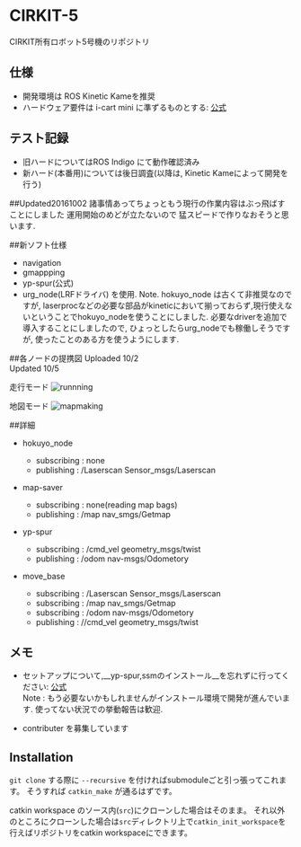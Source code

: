 # CIRKIT-5

CIRKIT所有ロボット5号機のリポジトリ

## 仕様
- 開発環境は ROS Kinetic Kameを推奨
- ハードウェア要件は i-cart mini に準ずるものとする: [公式](http://t-frog.com/products/icart_mini/)

## テスト記録
- 旧ハードについてはROS Indigo にて動作確認済み
- 新ハード(本番用)については後日調査(以降は, Kinetic Kameによって開発を行う)

##Updated20161002
諸事情あってちょっともう現行の作業内容はぶっ飛ばすことにしました 
運用開始のめどが立たないので 
猛スピードで作りなおそうと思います. 

##新ソフト仕様
 - navigation
 - gmappping
 - yp-spur(公式)
 - urg_node(LRFドライバ)
を使用. 
Note. hokuyo_node は古くて非推奨なのですが, laserprocなどの必要な部品がkineticにおいて揃っておらず,現行使えないということでhokuyo_nodeを使うことにしました.
必要なdriverを追加で導入することにしましたので, ひょっとしたらurg_nodeでも稼働しそうですが, 使ったことのある方を使うようにします.

##各ノードの提携図
Uploaded 10/2  
Updated  10/5  

走行モード 
![runnning](https://github.com/CIR-KIT/fifth_robot_pkg/blob/images/images/new_pkgs_drafting20161005.jpg)
 
地図モード 
![mapmaking](https://github.com/CIR-KIT/fifth_robot_pkg/blob/images/images/new_pkgs_drafting20161005-mapmaker.jpg)

##詳細
- hokuyo_node
   - subscribing : none
   - publishing  : /Laserscan Sensor_msgs/Laserscan
- map-saver
   - subscribing : none(reading map bags)
   - publishing  : /map nav_smgs/Getmap
- yp-spur
   - subscribing : /cmd_vel geometry_msgs/twist
   - publishing  : /odom nav-msgs/Odometory

- move_base
   - subscribing : /Laserscan Sensor_msgs/Laserscan
   - subscribing : /map nav_smgs/Getmap
   - subscribing : /odom nav-msgs/Odometory
   - publishing  : //cmd_vel geometry_msgs/twist

## メモ
- セットアップについて,__yp-spur,ssmのインストール__を忘れずに行ってください: [公式](http://www.roboken.iit.tsukuba.ac.jp/platform/wiki/yp-spur/how-to-install)  
Note : もう必要ないかもしれませんがインストール環境で開発が進んでいます. 使ってない状況での挙動報告は歓迎.  

- contributer を募集しています

## Installation
`git clone` する際に `--recursive` を付ければsubmoduleごと引っ張ってこれます。
そうすれば `catkin_make` が通るはずです。

catkin workspace のソース内(`src`)にクローンした場合はそのまま。
それ以外のところにクローンした場合は`src`ディレクトリ上で`catkin_init_workspace`を行えばリポジトリをcatkin workspaceにできます。


